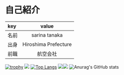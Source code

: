 # 自己紹介
 | key | value |
 | :--- | :---: |
 | 名前 |sarina tanaka|
 | 出身 | Hiroshima Prefecture|
 | 前職 | 航空会社|
 
[![trophy](https://github-profile-trophy.vercel.app/?username=Sari7happy&theme=vue)](https://github.com/ryo-ma/github-profile-trophy)
![](https://github-profile-summary-cards.vercel.app/api/cards/profile-details?username=Sari7happy&theme=vue)
[![Top Langs](https://github-readme-stats.vercel.app/api/top-langs/?username=Sari7happy&layout=compact)](https://github.com/anuraghazra/github-readme-stats)
![](https://github-profile-summary-cards.vercel.app/api/cards/repos-per-language?username=Sari7happy&theme=vue)![](https://github-profile-summary-cards.vercel.app/api/cards/most-commit-language?username=Sari7happy&theme=vue)
![Anurag's GitHub stats](https://github-readme-stats.vercel.app/api?username=Sari7happy&show_icons=true&theme=vue)
<!--
**Sari7happy/Sari7happy** is a :ピカピカ: _special_ :ピカピカ: repository because its `README.md` (this file) appears on your GitHub profile.
Here are some ideas to get you started:
- :望遠鏡: I’m currently working on ...
- :芽: I’m currently learning ...
- :バニーガールズ: I’m looking to collaborate on ...
- :考え中: I’m looking for help with ...
- :入力中アイコン: Ask me about ...
- :郵便受け: How to reach me: ...
- :スマイル: Pronouns: ...
- :いなずま: Fun fact: ...
-->

